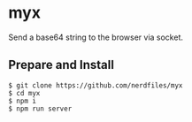 # myx

Send a base64 string to the browser via socket.

## Prepare and Install

    $ git clone https://github.com/nerdfiles/myx
    $ cd myx
    $ npm i
    $ npm run server

